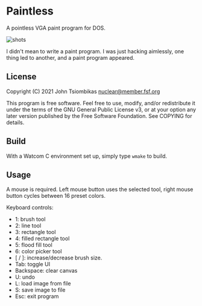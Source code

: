 Paintless
=========
A pointless VGA paint program for DOS.

![shots](http://nuclear.mutantstargoat.com/sw/misc/pntless_shots.png)

I didn't mean to write a paint program. I was just hacking aimlessly, one thing
led to another, and a paint program appeared.

License
-------
Copyright (C) 2021 John Tsiombikas <nuclear@member.fsf.org>

This program is free software. Feel free to use, modify, and/or redistribute it
under the terms of the GNU General Public License v3, or at your option any
later version published by the Free Software Foundation.
See COPYING for details.

Build
-----
With a Watcom C environment set up, simply type `wmake` to build.

Usage
-----
A mouse is required. Left mouse button uses the selected tool, right mouse
button cycles between 16 preset colors.

Keyboard controls:
 - 1: brush tool
 - 2: line tool
 - 3: rectangle tool
 - 4: filled rectangle tool
 - 5: flood fill tool
 - 6: color picker tool
 - [ / ]: increase/decrease brush size.
 - Tab: toggle UI
 - Backspace: clear canvas
 - U: undo
 - L: load image from file
 - S: save image to file
 - Esc: exit program
